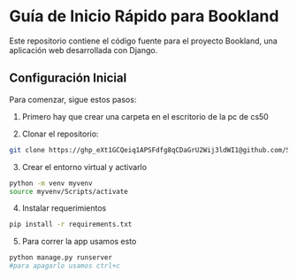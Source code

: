 # Guía de Inicio Rápido para Bookland

Este repositorio contiene el código fuente para el proyecto Bookland, una aplicación web desarrollada con Django.

## Configuración Inicial

Para comenzar, sigue estos pasos:
1. Primero hay que crear una carpeta en el escritorio de la pc de cs50

2. Clonar el repositorio:
```bash
git clone https://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@github.com/Soel18/bookland.git
```

3. Crear el entorno virtual y activarlo
```bash
python -m venv myvenv
source myvenv/Scripts/activate
```

4. Instalar requerimientos
```bash
pip install -r requirements.txt
```
5. Para correr la app usamos esto
```bash
python manage.py runserver
#para apagarlo usamos ctrl+c
```

